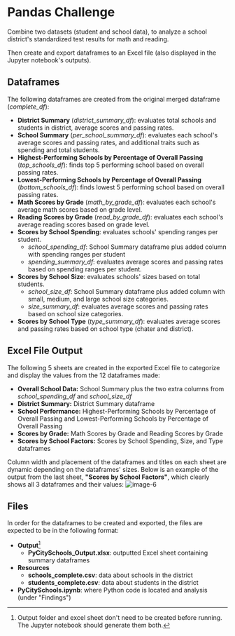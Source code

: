 # Pandas Challenge
Combine two datasets (student and school data), to analyze a school district's standardized test results for math and reading.

Then create and export dataframes to an Excel file (also displayed in the Jupyter notebook's outputs).

## Dataframes
The following dataframes are created from the original merged dataframe (*complete_df*):
- **District Summary** (*district_summary_df*): evaluates total schools and students in district, average scores and passing rates.
- **School Summary** (*per_school_summary_df*): evaluates each school's average scores and passing rates, and additional traits such as spending and total students.
- **Highest-Performing Schools by Percentage of Overall Passing** (*top_schools_df*): finds top 5 performing school based on overall passing rates.
- **Lowest-Performing Schools by Percentage of Overall Passing** (*bottom_schools_df*): finds lowest 5 performing school based on overall passing rates.
- **Math Scores by Grade** (*math_by_grade_df*): evaluates each school's average math scores based on grade level.
- **Reading Scores by Grade** (*read_by_grade_df*): evaluates each school's average reading scores based on grade level.
- **Scores by School Spending**: evaluates schools' spending ranges per student.
    - *school_spending_df*: School Summary dataframe plus added column with spending ranges per student
    - *spending_summary_df*: evaluates average scores and passing rates based on spending ranges per student.
- **Scores by School Size**: evaluates schools' sizes based on total students.
    - *school_size_df*: School Summary dataframe plus added column with small, medium, and large school size categories.
    - *size_summary_df*: evaluates average scores and passing rates based on school size categories.
- **Scores by School Type** (*type_summary_df*): evaluates average scores and passing rates based on school type (chater and district).

## Excel File Output
The following 5 sheets are created in the exported Excel file to categorize and display the values from the 12 dataframes made:
- **Overall School Data:** School Summary plus the two extra columns from *school_spending_df* and *school_size_df*
- **District Summary:** District Summary dataframe
- **School Performance:** Highest-Performing Schools by Percentage of Overall Passing and Lowest-Performing Schools by Percentage of Overall Passing
- **Scores by Grade:** Math Scores by Grade and Reading Scores by Grade
- **Scores by School Factors:** Scores by School Spending, Size, and Type dataframes

Column width and placement of the dataframes and titles on each sheet are dynamic depending on the dataframes' sizes. Below is an example of the output from the last sheet, **"Scores by School Factors"**, which clearly shows all 3 dataframes and their values:
![image-6](https://github.com/user-attachments/assets/68bce859-1e7b-46a8-aeaf-1ed271d61e70)

## Files
In order for the dataframes to be created and exported, the files are expected to be in the following format:
- **Output**[^1]
    - **PyCitySchools_Output.xlsx**: outputted Excel sheet containing summary dataframes
- **Resources**
    - **schools_complete.csv**: data about schools in the district
    - **students_complete.csv**: data about students in the district
- **PyCitySchools.ipynb**: where Python code is located and analysis (under "Findings")

[^1]: Output folder and excel sheet don't need to be created before running. The Jupyter notebook should generate them both.



